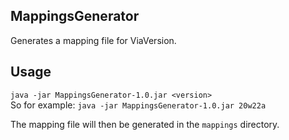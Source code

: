 ## MappingsGenerator

Generates a mapping file for ViaVersion.

## Usage
`java -jar MappingsGenerator-1.0.jar <version>`\
So for example: `java -jar MappingsGenerator-1.0.jar 20w22a`

The mapping file will then be generated in the `mappings` directory.